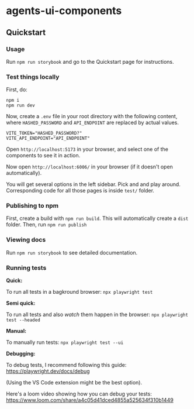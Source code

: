 # agents-ui-components

## Quickstart

### Usage

Run `npm run storybook` and go to the Quickstart page for instructions.

### Test things locally

First, do:

```
npm i
npm run dev
```

Now, create a `.env` file in your root directory with the following content, where `HASHED_PASSWORD` and `API_ENDPOINT` are replaced by actual values.

```
VITE_TOKEN="HASHED_PASSWORD?"
VITE_API_ENDPOINT="API_ENDPOINT"
```

Open `http://localhost:5173` in your browser, and select one of the components to see it in action.

Now open `http://localhost:6006/` in your browser (if it doesn't open automatically).

You will get several options in the left sidebar. Pick and and play around. Corresponding code for all those pages is inside `test/` folder.

### Publishing to npm

First, create a build with `npm run build`. This will automatically create a `dist` folder.
Then, run `npm run publish`

### Viewing docs

Run `npm run storybook` to see detailed documentation.

### Running tests

**Quick:**

To run all tests in a bagkround browser: `npx playwright test`

**Semi quick:**

To run all tests and also _watch_ them happen in the browser: `npx playwright test --headed`

**Manual:**

To manually run tests: `npx playwright test --ui`

**Debugging:**

To debug tests, I recommend following this guide: https://playwright.dev/docs/debug

(Using the VS Code extension might be the best option).

Here's a loom video showing how you can debug your tests: https://www.loom.com/share/a4c05d41dced4855a525634f310b1449
